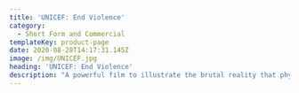 ```yaml
---
title: 'UNICEF: End Violence'
category:
  - Short Form and Commercial
templateKey: product-page
date: 2020-08-28T14:17:31.145Z
image: /img/UNICEF.jpg
heading: 'UNICEF: End Violence'
description: "A powerful film to illustrate the brutal reality that physical and psychological abuse can mark children forever.\t\t\t\t\t\t"
---
```


